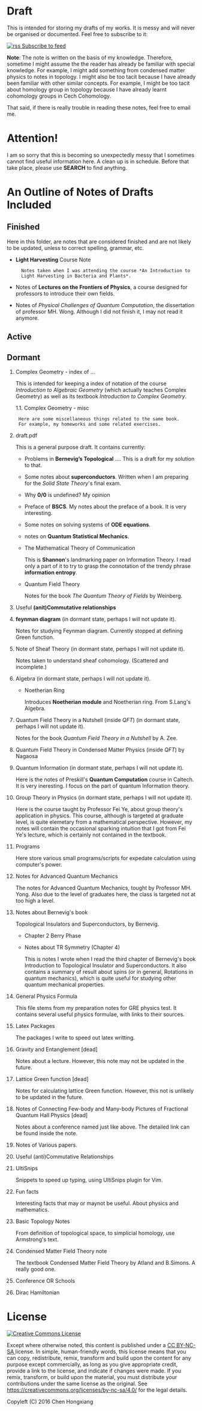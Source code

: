 # Draft
This is intended for storing my drafts of my works. It is messy and will never be organised or documented. Feel free to subscribe to it:

[![rss](https://cloud.githubusercontent.com/assets/6148706/20462606/377b9338-af5d-11e6-90b1-362048452c18.png) Subscribe to feed](https://github.com/we-taper/Draft/commits/master.atom)

**Note**: The note is written on the basis of my knowledge. Therefore,
sometime I might assume the the reader has already be familiar with
special knowledge. For example, I might add something from condensed
matter physics to notes in topology. I might also be too tacit because
I have already been familiar with other similar concepts. For example,
I might be too tacit about homology group in topology because I have
already learnt cohomology groups in Cech Cohomology.

That said, if there is really trouble in reading these notes, feel free to email me.

# Attention!

I am so sorry that this is becoming so unexpectedly messy that I sometimes
cannot find useful information here. A clean up is in schedule. Before that take
place, please use **SEARCH** to find anything.

# An Outline of Notes of Drafts Included

## Finished

Here in this folder, are notes that are considered finished and are not
likely to be updated, unless to correct spelling, grammar, etc.

* **Light Harvesting** Course Note 

        Notes taken when I was attending the course *An Introduction to 
        Light Harvesting in Bacteria and Plants*.

* Notes of **Lectures on the Frontiers of Physics**, a course
    designed for professors to introduce their own fields.

* Notes of *Physical Challenges of Quantum Computation*, the
    dissertation of professor MH. Wong. Although I did not finish it,
    I may not read it anymore.

## Active

## Dormant

1. Complex Geometry - index of ...

    This is intended for keeping a index of notation of the course
    *Introduction to Algebraic Geometry* (which actually teaches
    Complex Geometry) as well as its textbook *Introduction
    to Complex Geometry*.

    1.1. Complex Geometry - misc

        Here are some miscellaneous things related to the same book.
        For example, my homeworks and some related exercises.

2. draft.pdf

    This is a general purpose draft. It contains currently:

    * Problems in **Bernevig’s Topological** .... This is a draft for
    my solution to that.

    * Some notes about **superconductors**. Written when I am preparing
    for the *Solid State Theory*'s final exam.
    * Why **0/0** is undefined? My opinion
    * Preface of **BSCS**. My notes about the preface of a book. It is
    very interesting.
    * Some notes on solving systems of **ODE equations**.
    * notes on **Quantum Statistical Mechanics**.

    * The Mathematical Theory of Communication

	    This is **Shannon**'s landmarking paper on Information Theory.
    	I read only a part of it to try to grasp the connotation 
	    of the trendy phrase **information entropy**.

    * Quantum Field Theory

        Notes for the book *The Quantum Theory of Fields* by Weinberg.

3. Useful **(anit)Commutative relationships**

4. **feynman diagram** (in dormant state, perhaps I will not update it).

	Notes for studying Feynman diagram. Currently stopped at defining
	Green function.

5. Note of Sheaf Theory (in dormant state, perhaps I will not update it). 

    Notes taken to understand sheaf cohomology. (Scattered and
    incomplete.)

6. Algebra (in dormant state, perhaps I will not update it). 
	* Noetherian Ring

		Introduces **Noetherian module** and Noetherian ring. 
		From S.Lang's Algebra.

7. Quantum Field Theory in a Nutshell (inside *QFT*)
(in dormant state, perhaps I will not update it). 

    Notes for the book *Quantum Field Theory in a Nutshell* by A. Zee.

8. Quantum Field Theory in Condensed Matter Physics (inside *QFT*) by Nagaosa

9. Quantum Information (in dormant state, perhaps I will not update it). 
    
    Here is the notes of Preskill's **Quantum Computation** course in
    Caltech. It is very ineresting. I focus on the part of quantum
    Information theory.  

10. Group Theory in Physics (in dormant state, perhaps I will not update it). 

    Here is the course taught by Professor Fei Ye, about group theory's
    application in physics. This course, although is targeted at
    graduate level, is quite elemetary from a mathematical perspective.
    However, my notes will contain the occasional sparking intuition
    that I got from Fei Ye's lecture, which is certainly not contained
    in the textbook.

11. Programs 

    Here store various small programs/scripts for expedate calculation
    using computer's power.

12. Notes for Advanced Quantum Mechanics

    The notes for Advanced Quantum Mechanics, tought by Professor MH. Yong.
    Also due to the level of graduates here, the class is targeted not
    at too high a level.

13. Notes about Bernevig's book 

    Topological Insulators and Superconductors, by Bernevig.

    * Chapter 2 Berry Phase
    * Notes about TR Symmetry (Chapter 4)
    
        This is notes I wrote when I read the third chapter of
        Bernevig's book Introduction to Topological Insulator and
        Superconductors. It also contains a summary of result about
        spins (or in general, Rotations in quantum mechanics), which
        is quite useful for studying other quantum mechanical
        properties.

14. General Physics Formula

    This file stems from my preparation notes for GRE physics test. It
    contains several useful physics formulae, with links to their
    sources.

15. Latex Packages

    The packages I write to speed out latex writting.

16. Gravity and Entanglement [dead]

    Notes about a lecture. However, this note may not be updated in
    the future.

17. Lattice Green function [dead]

    Notes for calculating lattice Green function. However, this not is
    unlikely to be updated in the future.

18. Notes of Connecting Few-body and Many-body Pictures of Fractional
    Quantum Hall Physics [dead]

    Notes about a conference named just like above. The detailed
    link can be found inside the note.

19. Notes of Various papers.

20. Useful (anti)Commutative Relationships

21. UltiSnips

    Snippets to speed up typing, using UltiSnips plugin for Vim.

22. Fun facts

    Interesting facts that may or maynot be useful. About physics and
    mathematics.

23. Basic Topology Notes
    
    From definition of topological space, to simplicial homology, use
    Armstrong's text.

24. Condensed Matter Field Theory note

    The textbook Condensed Matter Field Theory by Atland and B.Simons.
    A really good one.

25. Conference OR Schools

26. Dirac Hamiltonian

# License

<a rel="license" href="https://creativecommons.org/licenses/by-nc-sa/4.0/">
<img alt="Creative Commons License" style="border-width:0" src="https://licensebuttons.net/l/by-nc-sa/4.0/88x31.png" />
</a>

Except where otherwise noted, this content is published under a 
<a rel="license" href="https://creativecommons.org/licenses/by-nc-sa/4.0/">
CC BY-NC-SA
</a> license. In simple, human-friendly words, this license means that
you can copy, redistribute, remix, transform and build upon the
content for any purpose except commercially, as long as you give
appropriate credit, provide a link to the license, and indicate if
changes were made. If you remix, transform, or build upon the
material, you must distribute your contributions under the same
license as the original. See 
<https://creativecommons.org/licenses/by-nc-sa/4.0/>
for the legal details.

Copyleft (C) 2016      Chen Hongxiang
